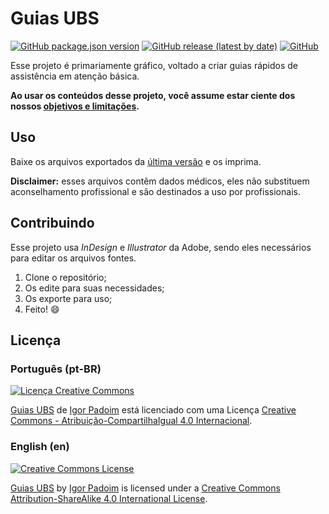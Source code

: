 # Guias UBS

[![GitHub package.json version](https://img.shields.io/github/package-json/v/Nereare/guias-ubs)](https://github.com/Nereare/guias-ubs)
[![GitHub release (latest by date)](https://img.shields.io/github/v/release/Nereare/guias-ubs)](https://github.com/Nereare/guias-ubs/releases)
[![GitHub](https://img.shields.io/github/license/Nereare/guias-ubs)](LICENSE.md)

Esse projeto é primariamente gráfico, voltado a criar guias rápidos de assistência em atenção básica.

**Ao usar os conteúdos desse projeto, você assume estar ciente dos nossos [objetivos e limitações](ABOUT.md).**

## Uso

Baixe os arquivos exportados da [última versão](https://github.com/Nereare/guias-ubs/releases) e os imprima.

**Disclaimer:** esses arquivos contêm dados médicos, eles não substituem aconselhamento profissional e são destinados a uso por profissionais.

## Contribuindo

Esse projeto usa *InDesign* e *Illustrator* da Adobe, sendo eles necessários para editar os arquivos fontes.

1. Clone o repositório;
2. Os edite para suas necessidades;
3. Os exporte para uso;
4. Feito! :smile:

## Licença

### Português (pt-BR)

[![Licença Creative Commons](https://i.creativecommons.org/l/by-sa/4.0/88x31.png)](http://creativecommons.org/licenses/by-sa/4.0/)

[Guias UBS](https://github.com/Nereare/guias-ubs) de [Igor Padoim](https://github.com/Nereare) está licenciado com uma Licença [Creative Commons - Atribuição-CompartilhaIgual 4.0 Internacional](http://creativecommons.org/licenses/by-sa/4.0/).

### English (en)

[![Creative Commons License](https://i.creativecommons.org/l/by-sa/4.0/88x31.png)](http://creativecommons.org/licenses/by-sa/4.0/)

[Guias UBS](https://github.com/Nereare/guias-ubs) by [Igor Padoim](https://github.com/Nereare) is licensed under a [Creative Commons Attribution-ShareAlike 4.0 International License](http://creativecommons.org/licenses/by-sa/4.0/).
